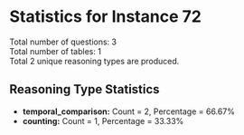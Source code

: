 # Statistics for Instance 72<br/>
Total number of questions: 3<br/>
Total number of tables: 1<br/>
Total 2 unique reasoning types are produced.<br/>
## Reasoning Type Statistics<br/>
- **temporal_comparison:** Count = 2, Percentage = 66.67%<br/>
- **counting:** Count = 1, Percentage = 33.33%<br/>
